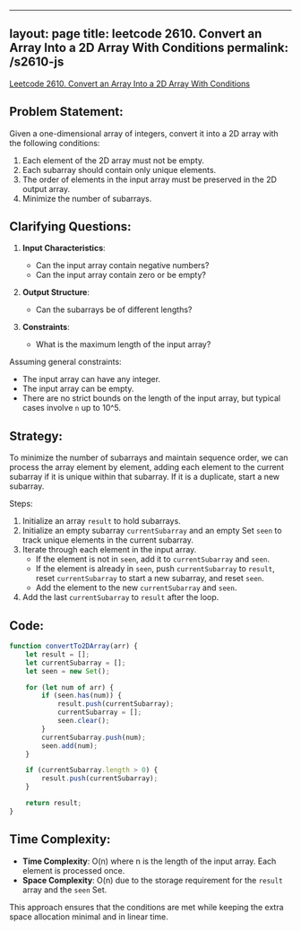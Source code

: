 
---
layout: page
title: leetcode 2610. Convert an Array Into a 2D Array With Conditions
permalink: /s2610-js
---
[Leetcode 2610. Convert an Array Into a 2D Array With Conditions](https://algoadvance.github.io/algoadvance/l2610)
## Problem Statement:

Given a one-dimensional array of integers, convert it into a 2D array with the following conditions:
1. Each element of the 2D array must not be empty.
2. Each subarray should contain only unique elements.
3. The order of elements in the input array must be preserved in the 2D output array.
4. Minimize the number of subarrays.

## Clarifying Questions:

1. **Input Characteristics**:
    - Can the input array contain negative numbers?
    - Can the input array contain zero or be empty?
  
2. **Output Structure**:
    - Can the subarrays be of different lengths?

3. **Constraints**:
    - What is the maximum length of the input array?
    
Assuming general constraints:
- The input array can have any integer.
- The input array can be empty.
- There are no strict bounds on the length of the input array, but typical cases involve `n` up to 10^5.

## Strategy:

To minimize the number of subarrays and maintain sequence order, we can process the array element by element, adding each element to the current subarray if it is unique within that subarray. If it is a duplicate, start a new subarray.

Steps:
1. Initialize an array `result` to hold subarrays.
2. Initialize an empty subarray `currentSubarray` and an empty Set `seen` to track unique elements in the current subarray.
3. Iterate through each element in the input array.
   - If the element is not in `seen`, add it to `currentSubarray` and `seen`.
   - If the element is already in `seen`, push `currentSubarray` to `result`, reset `currentSubarray` to start a new subarray, and reset `seen`.
   - Add the element to the new `currentSubarray` and `seen`.
4. Add the last `currentSubarray` to `result` after the loop.

## Code:

```javascript
function convertTo2DArray(arr) {
    let result = [];
    let currentSubarray = [];
    let seen = new Set();

    for (let num of arr) {
        if (seen.has(num)) {
            result.push(currentSubarray);
            currentSubarray = [];
            seen.clear();
        }
        currentSubarray.push(num);
        seen.add(num);
    }

    if (currentSubarray.length > 0) {
        result.push(currentSubarray);
    }

    return result;
}
```

## Time Complexity:

- **Time Complexity**: O(n) where n is the length of the input array. Each element is processed once.
- **Space Complexity**: O(n) due to the storage requirement for the `result` array and the `seen` Set.

This approach ensures that the conditions are met while keeping the extra space allocation minimal and in linear time.
